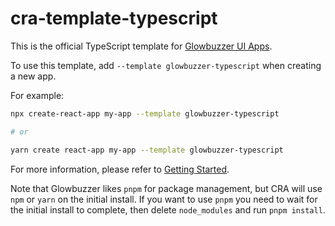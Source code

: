 # cra-template-typescript

This is the official TypeScript template for [Glowbuzzer UI Apps](https://github.com/glowbuzzer).

To use this template, add `--template glowbuzzer-typescript` when creating a new app.

For example:

```sh
npx create-react-app my-app --template glowbuzzer-typescript

# or

yarn create react-app my-app --template glowbuzzer-typescript
```

For more information, please refer to [Getting Started](https://www.glowbuzzer.com/get-started/frontend).

Note that Glowbuzzer likes `pnpm` for package management, but CRA will use `npm` or `yarn` on the initial install.
If you want to use `pnpm` you need to wait for the initial install to complete, then delete `node_modules` and run
`pnpm install`.

